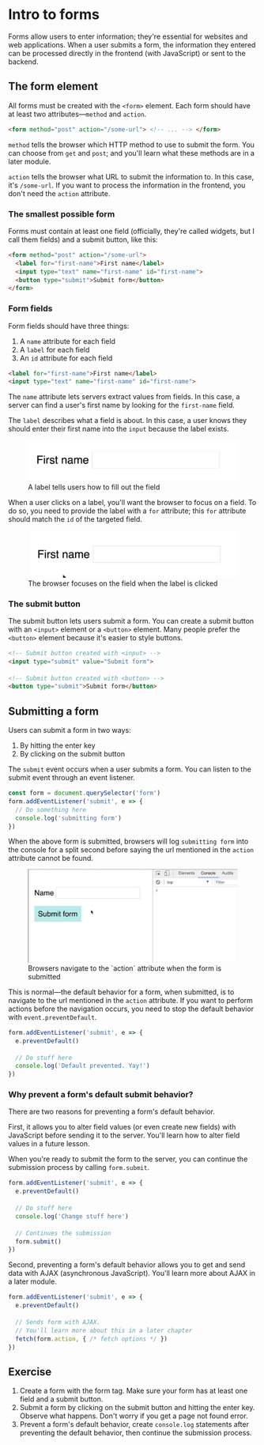 # Intro to forms

Forms allow users to enter information; they're essential for websites and web applications. When a user submits a form, the information they entered can be processed directly in the frontend (with JavaScript) or sent to the backend.

## The form element

All forms must be created with the `<form>` element. Each form should have at least two attributes—`method` and `action`.

```html
<form method="post" action="/some-url"> <!-- ... --> </form>
```

`method` tells the browser which HTTP method to use to submit the form. You can choose from `get` and `post`; and you'll learn what these methods are in a later module.

`action` tells the browser what URL to submit the information to. In this case, it's `/some-url`. If you want to process the information in the frontend, you don't need the `action` attribute. 

### The smallest possible form

Forms must contain at least one field (officially, they're called widgets, but I call them fields) and a submit button, like this:

```html
<form method="post" action="/some-url">
  <label for="first-name">First name</label>
  <input type="text" name="first-name" id="first-name">
  <button type="submit">Submit form</button>
</form>
```

### Form fields

Form fields should have three things:

1. A `name` attribute for each field
2. A `label` for each field
3. An `id` attribute for each field

```html
<label for="first-name">First name</label>
<input type="text" name="first-name" id="first-name">
```

The `name` attribute lets servers extract values from fields. In this case, a server can find a user's first name by looking for the `first-name` field.

The `label` describes what a field is about. In this case, a user knows they should enter their first name into the `input` because the label exists.

<figure>
  <img src="../../images/forms/form/label.png" alt="A label tells users how to fill out the field">
  <figcaption aria-hidden>A label tells users how to fill out the field</figcaption>
</figure>

When a user clicks on a label, you'll want the browser to focus on a field. To do so, you need to provide the label with a `for` attribute; this `for` attribute should match the `id` of the targeted field.

<figure>
  <img src="../../images/forms/form/focus-on-click.gif" alt="The browser focuses on the field when the label is clicked">
  <figcaption aria-hidden>The browser focuses on the field when the label is clicked</figcaption>
</figure>

### The submit button

The submit button lets users submit a form. You can create a submit button with an `<input>` element or a `<button>` element. Many people prefer the `<button>` element because it's easier to style buttons.

```html
<!-- Submit button created with <input> -->
<input type="submit" value="Submit form">

<!-- Submit button created with <button> -->
<button type="submit">Submit form</button>
```

## Submitting a form

Users can submit a form in two ways:

1. By hitting the enter key
2. By clicking on the submit button

The `submit` event occurs when a user submits a form. You can listen to the submit event through an event listener.

```js
const form = document.querySelector('form')
form.addEventListener('submit', e => {
  // Do something here
  console.log('submitting form')
})
```

When the above form is submitted, browsers will log `submitting form` into the console for a split second before saying the url mentioned in the `action` attribute cannot be found.

<figure>
  <img src="../../images/forms/form/submit-form.gif" alt="Browsers navigate to the `action` attribute when the form is submitted">
  <figcaption aria-hidden>Browsers navigate to the `action` attribute when the form is submitted</figcaption>
</figure>

This is normal—the default behavior for a form, when submitted, is to navigate to the url mentioned in the `action` attribute. If you want to perform actions before the navigation occurs, you need to stop the default behavior with `event.preventDefault`.

```js
form.addEventListener('submit', e => {
  e.preventDefault()

  // Do stuff here
  console.log('Default prevented. Yay!')
})
```

### Why prevent a form's default submit behavior?

There are two reasons for preventing a form's default behavior.

First, it allows you to alter field values (or even create new fields) with JavaScript before sending it to the server. You'll learn how to alter field values in a future lesson.

When you're ready to submit the form to the server, you can continue the submission process by calling `form.submit`.

```js
form.addEventListener('submit', e => {
  e.preventDefault()

  // Do stuff here
  console.log('Change stuff here')

  // Continues the submission
  form.submit()
})
```

Second, preventing a form's default behavior allows you to get and send data with AJAX (asynchronous JavaScript). You'll learn more about AJAX in a later module.

```js
form.addEventListener('submit', e => {
  e.preventDefault()

  // Sends form with AJAX.
  // You'll learn more about this in a later chapter
  fetch(form.action, { /* fetch options */ })
})
```

## Exercise

1. Create a form with the form tag. Make sure your form has at least one field and a submit button.
2. Submit a form by clicking on the submit button and hitting the enter key. Observe what happens. Don't worry if you get a page not found error.
3. Prevent a form's default behavior, create `console.log` statements after preventing the default behavior, then continue the submission process.